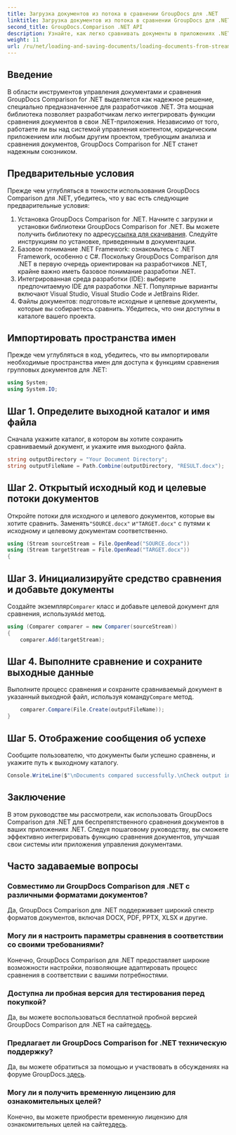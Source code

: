```yaml
---
title: Загрузка документов из потока в сравнении GroupDocs для .NET
linktitle: Загрузка документов из потока в сравнении GroupDocs для .NET
second_title: GroupDocs.Comparison .NET API
description: Узнайте, как легко сравнивать документы в приложениях .NET с помощью GroupDocs Comparison, мощной библиотеки .NET.
weight: 11
url: /ru/net/loading-and-saving-documents/loading-documents-from-stream/
---
```

## Введение
В области инструментов управления документами и сравнения GroupDocs Comparison for .NET выделяется как надежное решение, специально предназначенное для разработчиков .NET. Эта мощная библиотека позволяет разработчикам легко интегрировать функции сравнения документов в свои .NET-приложения. Независимо от того, работаете ли вы над системой управления контентом, юридическим приложением или любым другим проектом, требующим анализа и сравнения документов, GroupDocs Comparison for .NET станет надежным союзником.
## Предварительные условия
Прежде чем углубляться в тонкости использования GroupDocs Comparison для .NET, убедитесь, что у вас есть следующие предварительные условия:
1.  Установка GroupDocs Comparison for .NET. Начните с загрузки и установки библиотеки GroupDocs Comparison for .NET. Вы можете получить библиотеку по адресу[ссылка для скачивания](https://releases.groupdocs.com/comparison/net/). Следуйте инструкциям по установке, приведенным в документации.
2. Базовое понимание .NET Framework: ознакомьтесь с .NET Framework, особенно с C#. Поскольку GroupDocs Comparison для .NET в первую очередь ориентирован на разработчиков .NET, крайне важно иметь базовое понимание разработки .NET.
3. Интегрированная среда разработки (IDE): выберите предпочитаемую IDE для разработки .NET. Популярные варианты включают Visual Studio, Visual Studio Code и JetBrains Rider.
4. Файлы документов: подготовьте исходные и целевые документы, которые вы собираетесь сравнить. Убедитесь, что они доступны в каталоге вашего проекта.

## Импортировать пространства имен
Прежде чем углубляться в код, убедитесь, что вы импортировали необходимые пространства имен для доступа к функциям сравнения групповых документов для .NET:
```csharp
using System;
using System.IO;
```
## Шаг 1. Определите выходной каталог и имя файла
Сначала укажите каталог, в котором вы хотите сохранить сравниваемый документ, и укажите имя выходного файла.
```csharp
string outputDirectory = "Your Document Directory";
string outputFileName = Path.Combine(outputDirectory, "RESULT.docx");
```
## Шаг 2. Открытый исходный код и целевые потоки документов
 Откройте потоки для исходного и целевого документов, которые вы хотите сравнить. Заменять`"SOURCE.docx"` и`"TARGET.docx"` с путями к исходному и целевому документам соответственно.
```csharp
using (Stream sourceStream = File.OpenRead("SOURCE.docx"))
using (Stream targetStream = File.OpenRead("TARGET.docx"))
{
```
## Шаг 3. Инициализируйте средство сравнения и добавьте документы
 Создайте экземпляр`Comparer` класс и добавьте целевой документ для сравнения, используя`Add` метод.
```csharp
using (Comparer comparer = new Comparer(sourceStream))
{
    comparer.Add(targetStream);
```
## Шаг 4. Выполните сравнение и сохраните выходные данные
 Выполните процесс сравнения и сохраните сравниваемый документ в указанный выходной файл, используя команду`Compare` метод.
```csharp
    comparer.Compare(File.Create(outputFileName));
}
```
## Шаг 5. Отображение сообщения об успехе
Сообщите пользователю, что документы были успешно сравнены, и укажите путь к выходному каталогу.
```csharp
Console.WriteLine($"\nDocuments compared successfully.\nCheck output in {outputDirectory}.");
```

## Заключение
В этом руководстве мы рассмотрели, как использовать GroupDocs Comparison для .NET для беспрепятственного сравнения документов в ваших приложениях .NET. Следуя пошаговому руководству, вы сможете эффективно интегрировать функцию сравнения документов, улучшая свои системы или приложения управления документами.
## Часто задаваемые вопросы
### Совместимо ли GroupDocs Comparison для .NET с различными форматами документов?
Да, GroupDocs Comparison для .NET поддерживает широкий спектр форматов документов, включая DOCX, PDF, PPTX, XLSX и другие.
### Могу ли я настроить параметры сравнения в соответствии со своими требованиями?
Конечно, GroupDocs Comparison для .NET предоставляет широкие возможности настройки, позволяющие адаптировать процесс сравнения в соответствии с вашими потребностями.
### Доступна ли пробная версия для тестирования перед покупкой?
 Да, вы можете воспользоваться бесплатной пробной версией GroupDocs Comparison для .NET на сайте[здесь](https://releases.groupdocs.com/).
### Предлагает ли GroupDocs Comparison for .NET техническую поддержку?
Да, вы можете обратиться за помощью и участвовать в обсуждениях на форуме GroupDocs.[здесь](https://forum.groupdocs.com/c/comparison/12).
### Могу ли я получить временную лицензию для ознакомительных целей?
 Конечно, вы можете приобрести временную лицензию для ознакомительных целей на сайте[здесь](https://purchase.groupdocs.com/temporary-license/).